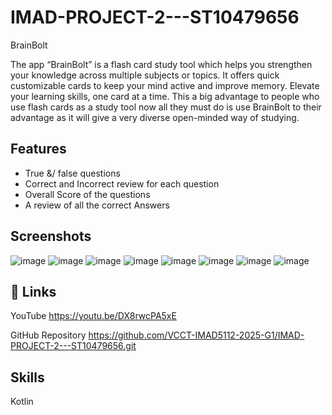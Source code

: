 # IMAD-PROJECT-2---ST10479656
BrainBolt

The app “BrainBolt” is a flash card study tool which helps you strengthen your knowledge across multiple subjects or topics. It offers quick customizable cards to keep your mind active and improve memory. Elevate your learning skills, one card at a time.
This a big advantage to people who use flash cards as a study tool now all they must do is use BrainBolt to their advantage as it will give a very diverse open-minded way of studying.


## Features

- True &/ false questions
-	Correct and Incorrect review for each question
-	Overall Score of the questions
-	A review of all the correct Answers 



## Screenshots
![image](https://github.com/user-attachments/assets/384830e2-4c66-4b00-afb0-ffaf90598e41)
![image](https://github.com/user-attachments/assets/f56e27fb-a605-4abc-b055-9d31dbe1a728)
![image](https://github.com/user-attachments/assets/5caf57c3-a323-4dd0-a59a-2201f5ac3386)
![image](https://github.com/user-attachments/assets/1123772f-730b-4705-a21c-ea392bed382a)
![image](https://github.com/user-attachments/assets/15b900c4-d542-4766-8fb3-cfdc48f987f5)
![image](https://github.com/user-attachments/assets/97faeb23-980e-435f-bcb8-e75012bb0729)
![image](https://github.com/user-attachments/assets/ecaa131f-7e59-479a-a25f-aa8a941b346c)
![image](https://github.com/user-attachments/assets/e922e026-4475-4ea7-8e52-57beaa44a126)




## 🔗 Links
YouTube 
https://youtu.be/DX8rwcPA5xE

GitHub Repository 
https://github.com/VCCT-IMAD5112-2025-G1/IMAD-PROJECT-2---ST10479656.git

## Skills
Kotlin 
